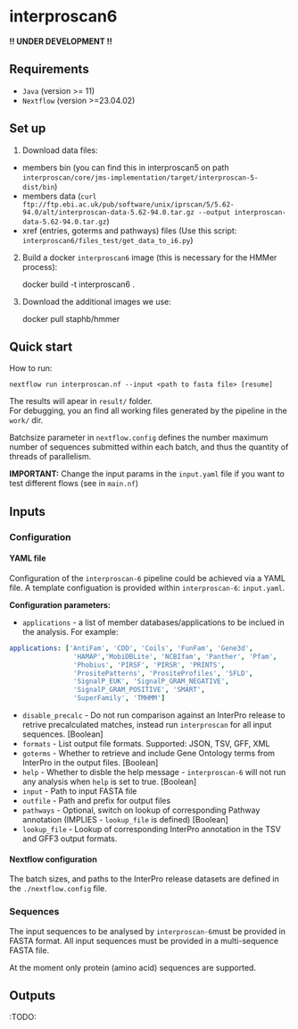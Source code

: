 # interproscan6

**!! UNDER DEVELOPMENT !!**

## Requirements

* `Java` (version >= 11)
* `Nextflow` (version >=23.04.02)

## Set up

1. Download data files:
- members bin (you can find this in interproscan5 on path `interproscan/core/jms-implementation/target/interproscan-5-dist/bin`)
- members data (`curl ftp://ftp.ebi.ac.uk/pub/software/unix/iprscan/5/5.62-94.0/alt/interproscan-data-5.62-94.0.tar.gz --output interproscan-data-5.62-94.0.tar.gz`)
- xref (entries, goterms and pathways) files (Use this script: `interproscan6/files_test/get_data_to_i6.py`)

2. Build a docker `interproscan6` image (this is necessary for the HMMer process):

    docker build -t interproscan6 .
    
3. Download the additional images we use:
    
    docker pull staphb/hmmer

## Quick start

How to run:


    nextflow run interproscan.nf --input <path to fasta file> [resume]


The results will apear in `result/` folder.  
For debugging, you an find all working files generated by the pipeline in the `work/` dir.

Batchsize parameter in `nextflow.config` defines the number maximum number of sequences submitted within each batch, and thus the quantity of threads of parallelism.

**IMPORTANT:** Change the input params in the `input.yaml` file if you want to test different flows (see in `main.nf`)

## Inputs

### Configuration

#### YAML file

Configuration of the `interproscan-6` pipeline could be achieved via a YAML file. A template configuation is provided within `interproscan-6`: `input.yaml`.

**Configuration parameters:**

* `applications` - a list of member databases/applications to be inclued in the analysis. For example:

```yaml
applications: ['AntiFam', 'CDD', 'Coils', 'FunFam', 'Gene3d',
                'HAMAP','MobiDBLite', 'NCBIfam', 'Panther', 'Pfam',
                'Phobius', 'PIRSF', 'PIRSR', 'PRINTS',
                'PrositePatterns', 'PrositeProfiles', 'SFLD',
                'SignalP_EUK', 'SignalP_GRAM_NEGATIVE',
                'SignalP_GRAM_POSITIVE', 'SMART',
                'SuperFamily', 'TMHMM']
```

* `disable_precalc` - Do not run comparison against an InterPro release to retrive precalculated matches, instead run `interproscan` for all input sequences. [Boolean]
* `formats` - List output file formats. Supported: JSON, TSV, GFF, XML
* `goterms` - Whether to retrieve and include Gene Ontology terms from InterPro in the output files. [Boolean]
* `help` - Whether to disble the help message - `interproscan-6` will not run any analysis when `help` is set to true. [Boolean]
* `input` - Path to input FASTA file
* `outfile` - Path and prefix for output files
* `pathways` - Optional, switch on lookup of corresponding Pathway annotation (IMPLIES - `lookup_file` is defined) [Boolean]
* `lookup_file` - Lookup of corresponding InterPro annotation in the TSV and GFF3 output formats.

#### Nextflow configuration

The batch sizes, and paths to the InterPro release datasets are defined in the `./nextflow.config` file. 

### Sequences

The input sequences to be analysed by `interproscan-6`must be provided in FASTA format. All input sequences must be provided in a multi-sequence FASTA file.

At the moment only protein (amino acid) sequences are supported.


## Outputs

:TODO:
